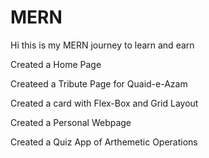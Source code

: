 # MERN
Hi this is my MERN journey to learn and earn


Created a Home Page 

Createed a Tribute Page for Quaid-e-Azam

Created a card with Flex-Box and Grid Layout

Created a Personal Webpage 

Created a Quiz App of Arthemetic Operations
